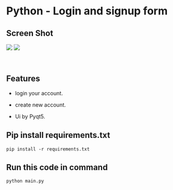 # Python - Login and signup form 



## Screen Shot

<p align="left">
  <img src="https://i.pinimg.com/564x/7d/97/49/7d97490c63d055a82922cd72ad8d39dc.jpg"> 
  <img src="https://i.pinimg.com/564x/a8/82/19/a882192d60c05e344df2bbcd7bde83df.jpg">
</p>
<br>





## Features

* login your account.

* create new account.

* Ui by Pyqt5.






## Pip install requirements.txt
```
pip install -r requirements.txt
```

## Run this code in command
```
python main.py
```
